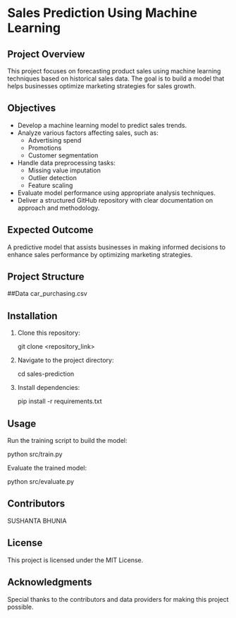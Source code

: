 # Sales Prediction Using Machine Learning

## Project Overview

This project focuses on forecasting product sales using machine learning techniques based on historical sales data. The goal is to build a model that helps businesses optimize marketing strategies for sales growth.

## Objectives

- Develop a machine learning model to predict sales trends.
- Analyze various factors affecting sales, such as:
  - Advertising spend
  - Promotions
  - Customer segmentation
- Handle data preprocessing tasks:
  - Missing value imputation
  - Outlier detection
  - Feature scaling
- Evaluate model performance using appropriate analysis techniques.
- Deliver a structured GitHub repository with clear documentation on approach and methodology.

## Expected Outcome

A predictive model that assists businesses in making informed decisions to enhance sales performance by optimizing marketing strategies.

## Project Structure

##Data
car_purchasing.csv

## Installation

1. Clone this repository:
   
   git clone <repository_link>
  
2. Navigate to the project directory:
  
   cd sales-prediction
   
4. Install dependencies:
  
   pip install -r requirements.txt
  

## Usage

Run the training script to build the model:


python src/train.py


Evaluate the trained model:


python src/evaluate.py


## Contributors

SUSHANTA BHUNIA

## License

This project is licensed under the MIT License.

## Acknowledgments

Special thanks to the contributors and data providers for making this project possible.

